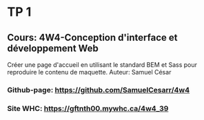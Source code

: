 # TP 1
## Cours: 4W4-Conception d'interface et développement Web

Créer une page d'accueil en utilisant le standard BEM et Sass pour reproduire le contenu de maquette.
Auteur: Samuel César
### Github-page: https://github.com/SamuelCesarr/4w4
### Site WHC: https://gftnth00.mywhc.ca/4w4_39